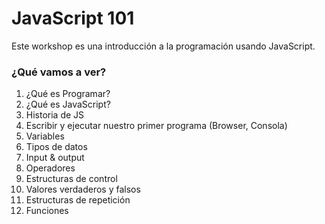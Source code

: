# JavaScript  101

Este workshop es una introducción a la programación usando JavaScript.

### ¿Qué vamos a ver?

1. ¿Qué es Programar?
2. ¿Qué es JavaScript?
3. Historia de JS
4. Escribir y ejecutar nuestro primer programa (Browser, Consola)
5. Variables
6. Tipos de datos
7. Input & output
8. Operadores
9. Estructuras de control
10. Valores verdaderos y falsos
11. Estructuras de repetición
12. Funciones
